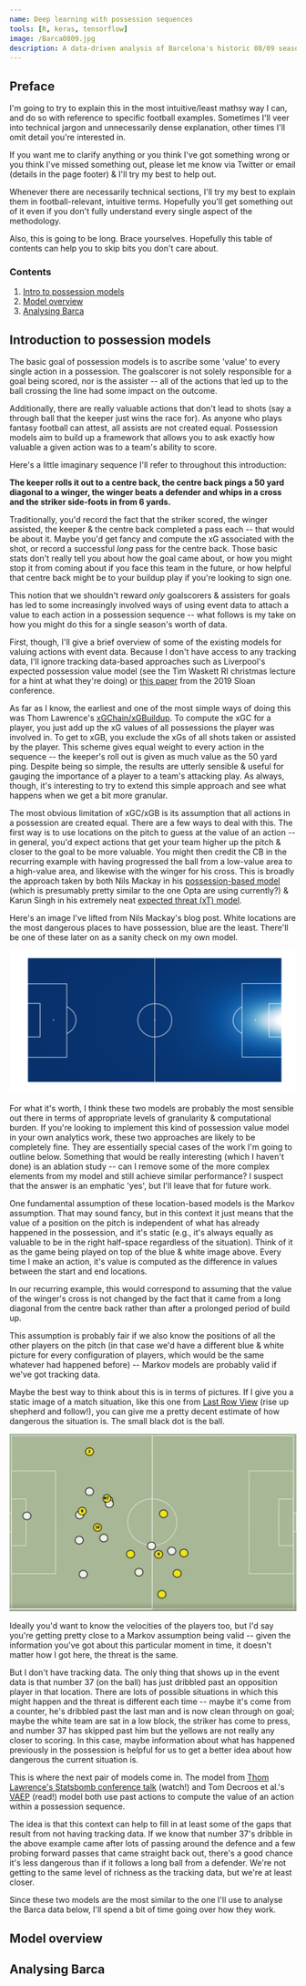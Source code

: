 ```yaml
---
name: Deep learning with possession sequences
tools: [R, keras, tensorflow]
image: /Barca0809.jpg
description: A data-driven analysis of Barcelona's historic 08/09 season.
---
```


## Preface

I'm going to try to explain this in the most intuitive/least mathsy way I can, and do so with reference to specific football examples. Sometimes I'll veer into technical jargon and unnecessarily dense explanation, other times I'll omit detail you're interested in.

If you want me to clarify anything or you think I've got something wrong or you think I've missed something out, please let me know via Twitter or email (details in the page footer) & I'll try my best to help out.

Whenever there are necessarily technical sections, I'll try my best to explain them in football-relevant, intuitive terms. Hopefully you'll get something out of it even if you don't fully understand every single aspect of the methodology.

Also, this is going to be long. Brace yourselves. Hopefully this table of contents can help you to skip bits you don't care about.

### Contents
  1. [Intro to possession models](#introduction-to-possession-models)
  2. [Model overview](#model-overview)
  3. [Analysing Barca](#analysing-barca)

## Introduction to possession models

The basic goal of possession models is to ascribe some 'value' to every single action in a possession. The goalscorer is not solely responsible for a goal being scored, nor is the assister -- all of the actions that led up to the ball crossing the line had some impact on the outcome. 

Additionally, there are really valuable actions that don't lead to shots (say a through ball that the keeper just wins the race for). As anyone who plays fantasy football can attest, all assists are not created equal. Possession models aim to build up a framework that allows you to ask exactly how valuable a given action was to a team's ability to score.

Here's a little imaginary sequence I'll refer to throughout this introduction:

**The keeper rolls it out to a centre back, the centre back pings a 50 yard diagonal to a winger, the winger beats a defender and whips in a cross and the striker side-foots in from 6 yards.**

Traditionally, you'd record the fact that the striker scored, the winger assisted, the keeper & the centre back completed a pass each -- that would be about it. Maybe you'd get fancy and compute the xG associated with the shot, or record a successful *long* pass for the centre back. Those basic stats don't really tell you about how the goal came about, or how you might stop it from coming about if you face this team in the future, or how helpful that centre back might be to your buildup play if you're looking to sign one.

This notion that we shouldn't reward *only* goalscorers & assisters for goals has led to some increasingly involved ways of using event data to attach a value to each action in a possession sequence -- what follows is my take on how you might do this for a single season's worth of data.

First, though, I'll give a brief overview of some of the existing models for valuing actions with event data. Because I don't have access to any tracking data, I'll ignore tracking data-based approaches such as Liverpool's expected possession value model (see the Tim Waskett RI christmas lecture for a hint at what they're doing) or [this paper](http://www.sloansportsconference.com/content/decomposing-the-immeasurable-sport-a-deep-learning-expected-possession-value-framework-for-soccer/) from the 2019 Sloan conference.

As far as I know, the earliest and one of the most simple ways of doing this was Thom Lawrence's [xGChain/xGBuildup](https://statsbomb.com/2018/08/introducing-xgchain-and-xgbuildup/). To compute the xGC for a player, you just add up the xG values of all possessions the player was involved in. To get to xGB, you exclude the xGs of all shots taken or assisted by the player. This scheme gives equal weight to every action in the sequence -- the keeper's roll out is given as much value as the 50 yard ping. Despite being so simple, the results are utterly sensible & useful for gauging the importance of a player to a team's attacking play. As always, though, it's interesting to try to extend this simple approach and see what happens when we get a bit more granular.

The most obvious limitation of xGC/xGB is its assumption that all actions in a possession are created equal. There are a few ways to deal with this. The first way is to use locations on the pitch to guess at the value of an action -- in general, you'd expect actions that get your team higher up the pitch & closer to the goal to be more valuable. You might then credit the CB in the recurring example with having progressed the ball from a low-value area to a high-value area, and likewise with the winger for his cross. This is broadly the approach taken by both Nils Mackay in his [possession-based model](https://mackayanalytics.nl/2016/11/11/what-is-a-possession-based-model-and-why-does-it-matter/) (which is presumably pretty similar to the one Opta are using currently?) & Karun Singh in his extremely neat [expected threat (xT) model](https://karun.in/blog/expected-threat.html).

Here's an image I've lifted from Nils Mackay's blog post. White locations are the most dangerous places to have possession, blue are the least. There'll be one of these later on as a sanity check on my own model.

![alt text](https://github.com/anenglishgoat/anenglishgoat.github.io/raw/master/mackay.png "Nils Mackay's possession value")


For what it's worth, I think these two models are probably the most sensible out there in terms of appropriate levels of granularity & computational burden. If you're looking to implement this kind of possession value model in your own analytics work, these two approaches are likely to be completely fine. They are essentially special cases of the work I'm going to outline below. Something that would be really interesting (which I haven't done) is an ablation study -- can I remove some of the more complex elements from my model and still achieve similar performance? I suspect that the answer is an emphatic 'yes', but I'll leave that for future work.

One fundamental assumption of these location-based models is the Markov assumption. That may sound fancy, but in this context it just means that the value of a position on the pitch is independent of what has already happened in the possession, and it's static (e.g., it's always equally as valuable to be in the right half-space regardless of the situation). Think of it as the game being played on top of the blue & white image above. Every time I make an action, it's value is computed as the difference in values between the start and end locations.

In our recurring example, this would correspond to assuming that the value of the winger's cross is not changed by the fact that it came from a long diagonal from the centre back rather than after a prolonged period of build up.

This assumption is probably fair if we also know the positions of all the other players on the pitch (in that case we'd have a different blue & white picture for every configuration of players, which would be the same whatever had happened before) -- Markov models are probably valid if we've got tracking data. 

Maybe the best way to think about this is in terms of pictures. If I give you a static image of a match situation, like this one from [Last Row View](https://twitter.com/lastrowview) (rise up shepherd and follow!), you can give me a pretty decent estimate of how dangerous the situation is. The small black dot is the ball.

![alt text](https://github.com/anenglishgoat/anenglishgoat.github.io/raw/master/LRV_im.JPG "A static match situation")


Ideally you'd want to know the velocities of the players too, but I'd say you're getting pretty close to a Markov assumption being valid -- given the information you've got about this particular moment in time, it doesn't matter how I got here, the threat is the same.

But I don't have tracking data. The only thing that shows up in the event data is that number 37 (on the ball) has just dribbled past an opposition player in that location. There are lots of possible situations in which this might happen and the threat is different each time -- maybe it's come from a counter, he's dribbled past the last man and is now clean through on goal; maybe the white team are sat in a low block, the striker has come to press, and number 37 has skipped past him but the yellows are not really any closer to scoring. In this case, maybe information about what has happened previously in the possession is helpful for us to get a better idea about how dangerous the current situation is.

This is where the next pair of models come in. The model from [Thom Lawrence's Statsbomb conference talk](https://www.youtube.com/watch?v=5j-Ij5_3Cs8) (watch!) and Tom Decroos et al.'s [VAEP](https://www.kdd.org/kdd2019/accepted-papers/view/actions-speak-louder-than-goals-valuing-player-actions-in-soccer) (read!) model both use past actions to compute the value of an action within a possession sequence.

The idea is that this context can help to fill in at least some of the gaps that result from not having tracking data. If we know that number 37's dribble in the above example came after lots of passing around the defence and a few probing forward passes that came straight back out, there's a good chance it's less dangerous than if it follows a long ball from a defender. We're not getting to the same level of richness as the tracking data, but we're at least closer.

Since these two models are the most similar to the one I'll use to analyse the Barca data below, I'll spend a bit of time going over how they work.



## Model overview

## Analysing Barca
